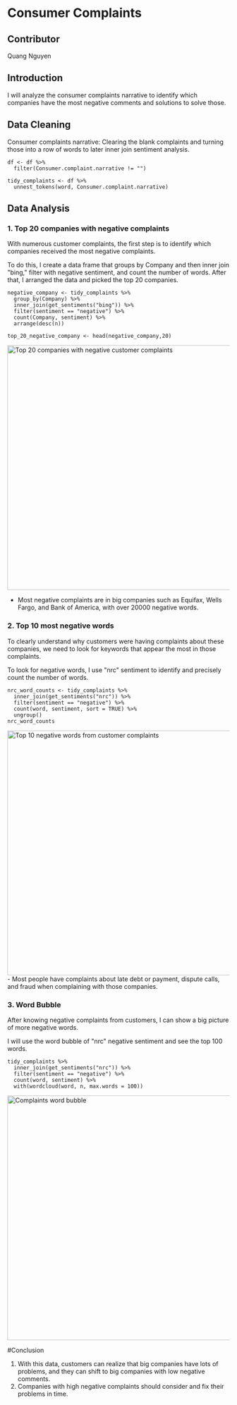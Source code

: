  # Consumer Complaints
 ## Contributor
 <p> Quang Nguyen </p>

 ## Introduction
 <p>I will analyze the consumer complaints narrative to identify which companies 
  have the most negative comments and solutions to solve those. </p>

 ## Data Cleaning
 <p>Consumer complaints narrative: Clearing the blank complaints and turning those into a row of words to later inner join sentiment analysis.</p>
 
```
df <- df %>%
  filter(Consumer.complaint.narrative != "")

tidy_complaints <- df %>%
  unnest_tokens(word, Consumer.complaint.narrative)
```
## Data Analysis
### 1. Top 20 companies with negative complaints

<p>With numerous customer complaints, the first step is to identify which companies received the most negative complaints.</p>

<p> To do this, I create a data frame that groups by Company and then inner join "bing," filter with negative sentiment, and count the number of words. After that, I arranged the data and picked the top 20 companies.  </p>

```
negative_company <- tidy_complaints %>%
  group_by(Company) %>%
  inner_join(get_sentiments("bing")) %>%
  filter(sentiment == "negative") %>%
  count(Company, sentiment) %>%
  arrange(desc(n))

top_20_negative_company <- head(negative_company,20)
```
<img width="555" alt="Top 20 companies with negative customer complaints" src="https://github.com/QDZ03/Data332/assets/159860533/7d0a52be-3ab9-4803-a673-385a2aff4b27">

- Most negative complaints are in big companies such as Equifax, Wells Fargo, and Bank of America, with over 20000 negative words.

### 2. Top 10 most negative words 

<p>To clearly understand why customers were having complaints about these companies, we need to look for keywords that appear the most in those complaints. </p>

<p>To look for negative words, I use "nrc" sentiment to identify and precisely count the number of words. </p>

```
nrc_word_counts <- tidy_complaints %>%
  inner_join(get_sentiments("nrc")) %>% 
  filter(sentiment == "negative") %>%
  count(word, sentiment, sort = TRUE) %>%
  ungroup()
nrc_word_counts
```
<img width="555" alt="Top 10 negative words from customer complaints" src="https://github.com/QDZ03/Data332/assets/159860533/1f52cc55-5536-4777-b2a7-0dc035855c3b">
- Most people have complaints about late debt or payment, dispute calls, and fraud when complaining with those companies.

### 3. Word Bubble

<p>After knowing negative complaints from customers, I can show a big picture of more negative words.</p>

<p>I will use the word bubble of "nrc" negative sentiment and see the top 100 words.</p>

```
tidy_complaints %>%
  inner_join(get_sentiments("nrc")) %>%
  filter(sentiment == "negative") %>%
  count(word, sentiment) %>%
  with(wordcloud(word, n, max.words = 100))
```
<img width="555" alt="Complaints word bubble" src="https://github.com/QDZ03/Data332/assets/159860533/424d73bd-4b6e-435f-ba83-ddd849175ac5">

#Conclusion

1. With this data, customers can realize that big companies have lots of problems, and they can shift to big companies with low negative comments.
2. Companies with high negative complaints should consider and fix their problems in time.   



